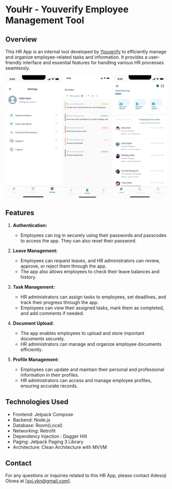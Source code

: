 # YouHr - Youverify Employee Management Tool

## Overview
This HR App is an internal tool developed by [Youverify](https://youverify.co/) to efficiently manage and organize employee-related tasks and information. It provides a user-friendly interface and essential features for handling various HR processes seamlessly.

<p align="center">
<img src="youhr-frame.png" width="700"  title="YouHr Application demo">
</p>

## Features
1. **Authentication:**
   - Employees can log in securely using their passwords and passcodes to access the app. They can also reset their password.

2. **Leave Management:**
   - Employees can request leaves, and HR administrators can review, approve, or reject them through the app.
   - The app also allows employees to check their leave balances and history.

3. **Task Management:**
   - HR administrators can assign tasks to employees, set deadlines, and track their progress through the app.
   - Employees can view their assigned tasks, mark them as completed, and add comments if needed.

4. **Document Upload:**
   - The app enables employees to upload and store important documents securely.
   - HR administrators can manage and organize employee documents efficiently.

5. **Profile Management:**
   - Employees can update and maintain their personal and professional information in their profiles.
   - HR administrators can access and manage employee profiles, ensuring accurate records.

## Technologies Used
- Frontend: Jetpack Compose
- Backend: Node.js
- Database: Room(Local)
- Networking: Retrofit
- Dependency Injection : Dagger Hilt
- Paging: Jetpack Paging 3 Library
- Architecture: Clean Architecture with MVVM


## Contact
For any questions or inquiries related to this HR App, please contact Adesoji Olowa at [soj.ykn@gmail.com].

